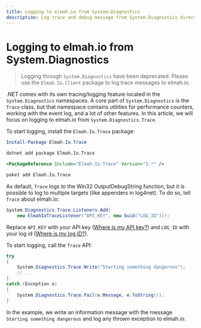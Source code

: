 ```yaml
---
title: Logging to elmah.io from System.Diagnostics
description: Log trace and debug message from System.Diagnostics directly to elmah.io. Add cloud monitoring of internal .NET logging using Elmah.Io.Trace.
---
```


# Logging to elmah.io from System.Diagnostics

> Logging through `System.Diagnostics` have been deprecated. Please use the `Elmah.Io.Client` package to log trace messages to elmah.io.

.NET comes with its own tracing/logging feature located in the `System.Diagnostics` namespaces. A core part of `System.Diagnostics` is the `Trace` class, but that namespace contains utilities for performance counters, working with the event log, and a lot of other features. In this article, we will focus on logging to elmah.io from `System.Diagnostics.Trace`.

To start logging, install the `Elmah.Io.Trace` package:

```powershell fct_label="Package Manager"
Install-Package Elmah.Io.Trace
```
```cmd fct_label=".NET CLI"
dotnet add package Elmah.Io.Trace
```
```xml fct_label="PackageReference"
<PackageReference Include="Elmah.Io.Trace" Version="3.*" />
```
```xml fct_label="Paket CLI"
paket add Elmah.Io.Trace
```

As default, `Trace` logs to the Win32 OutputDebugString function, but it is possible to log to multiple targets (like appenders in log4net). To do so, tell `Trace` about elmah.io:

```csharp
System.Diagnostics.Trace.Listeners.Add(
    new ElmahIoTraceListener("API_KEY", new Guid("LOG_ID")));
```

Replace `API_KEY` with your API key ([Where is my API key?](where-is-my-api-key.md)) and `LOG_ID` with your log id ([Where is my log ID?](where-is-my-log-id.md)).

To start logging, call the `Trace` API:

```csharp
try
{
    System.Diagnostics.Trace.Write("Starting something dangerous");
    // ...
}
catch (Exception e)
{
    System.Diagnostics.Trace.Fail(e.Message, e.ToString());
}
```

In the example, we write an information message with the message `Starting something dangerous` and log any thrown exception to elmah.io.